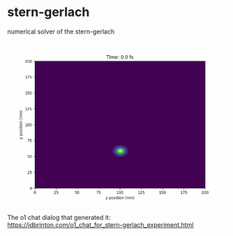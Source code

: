 # stern-gerlach
numerical solver of the stern-gerlach

![simulation output](stern_gerlach_simulation.gif)

The o1 chat dialog that generated it: https://jdbrinton.com/o1_chat_for_stern-gerlach_experiment.html
